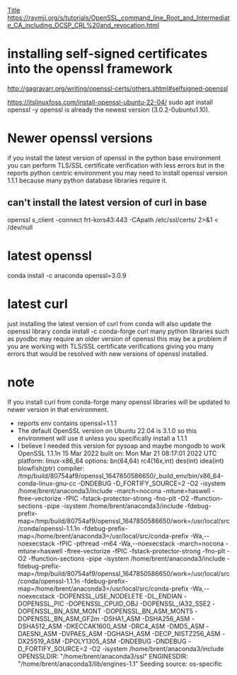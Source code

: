 [Title](../../linux-utils/openssl/install-openssl.md)
https://raymii.org/s/tutorials/OpenSSL_command_line_Root_and_Intermediate_CA_including_OCSP_CRL%20and_revocation.html

# installing self-signed certificates into the openssl framework
http://gagravarr.org/writing/openssl-certs/others.shtml#selfsigned-openssl


https://itslinuxfoss.com/install-openssl-ubuntu-22-04/
sudo apt install openssl -y
openssl is already the newest version (3.0.2-0ubuntu1.10).
# Newer openssl versions
if you install the latest version of openssl in the python base environment you can perform TLS/SSL certificate verification with less errors but in the reports python centric environment you may need to install openssl version 1.1.1 because many python database libraries require it.
## can't install the latest version of curl in base 

openssl s_client -connect frt-kors43:443 -CApath /etc/ssl/certs/ 2>&1 < /dev/null

# latest openssl
conda install -c anaconda openssl=3.0.9 

# latest curl
just installing the latest version of curl from conda will also update the openssl library
conda install -c conda-forge curl
many python libraries such as pyodbc may require an older version of openssl this may be a problem if you are working with TLS/SSL certificate verifications giving you many errors that would be resolved with new versions of openssl installed.

# note 
If you install curl from conda-forge many openssl libraries will be updated to newer version in that environment.

- reports env contains openssl=1.1.1
- The default OpenSSL version on Ubuntu 22.04 is 3.1.0 so this
environment will use it unless you specifically install a 1.1.1
- I believe I needed this version for pysoap and maybe mongodb to work
OpenSSL 1.1.1n  15 Mar 2022
built on: Mon Mar 21 08:17:01 2022 UTC
platform: linux-x86_64
options:  bn(64,64) rc4(16x,int) des(int) idea(int) blowfish(ptr) 
compiler: /tmp/build/80754af9/openssl_1647850586650/_build_env/bin/x86_64-conda-linux-gnu-cc -DNDEBUG -D_FORTIFY_SOURCE=2 -O2 -isystem /home/brent/anaconda3/include -march=nocona -mtune=haswell -ftree-vectorize -fPIC -fstack-protector-strong -fno-plt -O2 -ffunction-sections -pipe -isystem /home/brent/anaconda3/include -fdebug-prefix-map=/tmp/build/80754af9/openssl_1647850586650/work=/usr/local/src/conda/openssl-1.1.1n -fdebug-prefix-map=/home/brent/anaconda3=/usr/local/src/conda-prefix -Wa,--noexecstack -fPIC -pthread -m64 -Wa,--noexecstack -march=nocona -mtune=haswell -ftree-vectorize -fPIC -fstack-protector-strong -fno-plt -O2 -ffunction-sections -pipe -isystem /home/brent/anaconda3/include -fdebug-prefix-map=/tmp/build/80754af9/openssl_1647850586650/work=/usr/local/src/conda/openssl-1.1.1n -fdebug-prefix-map=/home/brent/anaconda3=/usr/local/src/conda-prefix -Wa,--noexecstack -DOPENSSL_USE_NODELETE -DL_ENDIAN -DOPENSSL_PIC -DOPENSSL_CPUID_OBJ -DOPENSSL_IA32_SSE2 -DOPENSSL_BN_ASM_MONT -DOPENSSL_BN_ASM_MONT5 -DOPENSSL_BN_ASM_GF2m -DSHA1_ASM -DSHA256_ASM -DSHA512_ASM -DKECCAK1600_ASM -DRC4_ASM -DMD5_ASM -DAESNI_ASM -DVPAES_ASM -DGHASH_ASM -DECP_NISTZ256_ASM -DX25519_ASM -DPOLY1305_ASM -DNDEBUG -DNDEBUG -D_FORTIFY_SOURCE=2 -O2 -isystem /home/brent/anaconda3/include
OPENSSLDIR: "/home/brent/anaconda3/ssl"
ENGINESDIR: "/home/brent/anaconda3/lib/engines-1.1"
Seeding source: os-specific
